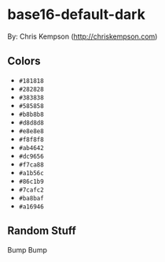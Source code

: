 # base16-default-dark

By: Chris Kempson (http://chriskempson.com)

## Colors

* `#181818`
* `#282828`
* `#383838`
* `#585858`
* `#b8b8b8`
* `#d8d8d8`
* `#e8e8e8`
* `#f8f8f8`
* `#ab4642`
* `#dc9656`
* `#f7ca88`
* `#a1b56c`
* `#86c1b9`
* `#7cafc2`
* `#ba8baf`
* `#a16946`

## Random Stuff

Bump
Bump
